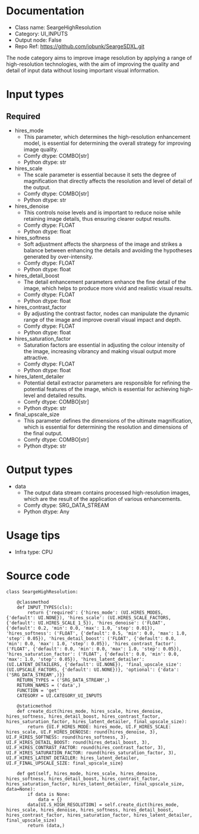 # Documentation
- Class name: SeargeHighResolution
- Category: UI_INPUTS
- Output node: False
- Repo Ref: https://github.com/jobunk/SeargeSDXL.git

The node category aims to improve image resolution by applying a range of high-resolution technologies, with the aim of improving the quality and detail of input data without losing important visual information.

# Input types
## Required
- hires_mode
    - This parameter, which determines the high-resolution enhancement model, is essential for determining the overall strategy for improving image quality.
    - Comfy dtype: COMBO[str]
    - Python dtype: str
- hires_scale
    - The scale parameter is essential because it sets the degree of magnification that directly affects the resolution and level of detail of the output.
    - Comfy dtype: COMBO[str]
    - Python dtype: str
- hires_denoise
    - This controls noise levels and is important to reduce noise while retaining image details, thus ensuring clearer output results.
    - Comfy dtype: FLOAT
    - Python dtype: float
- hires_softness
    - Soft adjustment affects the sharpness of the image and strikes a balance between enhancing the details and avoiding the hypotheses generated by over-intensity.
    - Comfy dtype: FLOAT
    - Python dtype: float
- hires_detail_boost
    - The detail enhancement parameters enhance the fine detail of the image, which helps to produce more vivid and realistic visual results.
    - Comfy dtype: FLOAT
    - Python dtype: float
- hires_contrast_factor
    - By adjusting the contrast factor, nodes can manipulate the dynamic range of the image and improve overall visual impact and depth.
    - Comfy dtype: FLOAT
    - Python dtype: float
- hires_saturation_factor
    - Saturation factors are essential in adjusting the colour intensity of the image, increasing vibrancy and making visual output more attractive.
    - Comfy dtype: FLOAT
    - Python dtype: float
- hires_latent_detailer
    - Potential detail extractor parameters are responsible for refining the potential features of the image, which is essential for achieving high-level and detailed results.
    - Comfy dtype: COMBO[str]
    - Python dtype: str
- final_upscale_size
    - This parameter defines the dimensions of the ultimate magnification, which is essential for determining the resolution and dimensions of the final output.
    - Comfy dtype: COMBO[str]
    - Python dtype: str

# Output types
- data
    - The output data stream contains processed high-resolution images, which are the result of the application of various enhancements.
    - Comfy dtype: SRG_DATA_STREAM
    - Python dtype: Any

# Usage tips
- Infra type: CPU

# Source code
```
class SeargeHighResolution:

    @classmethod
    def INPUT_TYPES(cls):
        return {'required': {'hires_mode': (UI.HIRES_MODES, {'default': UI.NONE}), 'hires_scale': (UI.HIRES_SCALE_FACTORS, {'default': UI.HIRES_SCALE_1_5}), 'hires_denoise': ('FLOAT', {'default': 0.2, 'min': 0.0, 'max': 1.0, 'step': 0.01}), 'hires_softness': ('FLOAT', {'default': 0.5, 'min': 0.0, 'max': 1.0, 'step': 0.05}), 'hires_detail_boost': ('FLOAT', {'default': 0.0, 'min': 0.0, 'max': 1.0, 'step': 0.05}), 'hires_contrast_factor': ('FLOAT', {'default': 0.0, 'min': 0.0, 'max': 1.0, 'step': 0.05}), 'hires_saturation_factor': ('FLOAT', {'default': 0.0, 'min': 0.0, 'max': 1.0, 'step': 0.05}), 'hires_latent_detailer': (UI.LATENT_DETAILERS, {'default': UI.NONE}), 'final_upscale_size': (UI.UPSCALE_FACTORS, {'default': UI.NONE})}, 'optional': {'data': ('SRG_DATA_STREAM',)}}
    RETURN_TYPES = ('SRG_DATA_STREAM',)
    RETURN_NAMES = ('data',)
    FUNCTION = 'get'
    CATEGORY = UI.CATEGORY_UI_INPUTS

    @staticmethod
    def create_dict(hires_mode, hires_scale, hires_denoise, hires_softness, hires_detail_boost, hires_contrast_factor, hires_saturation_factor, hires_latent_detailer, final_upscale_size):
        return {UI.F_HIRES_MODE: hires_mode, UI.F_HIRES_SCALE: hires_scale, UI.F_HIRES_DENOISE: round(hires_denoise, 3), UI.F_HIRES_SOFTNESS: round(hires_softness, 3), UI.F_HIRES_DETAIL_BOOST: round(hires_detail_boost, 3), UI.F_HIRES_CONTRAST_FACTOR: round(hires_contrast_factor, 3), UI.F_HIRES_SATURATION_FACTOR: round(hires_saturation_factor, 3), UI.F_HIRES_LATENT_DETAILER: hires_latent_detailer, UI.F_FINAL_UPSCALE_SIZE: final_upscale_size}

    def get(self, hires_mode, hires_scale, hires_denoise, hires_softness, hires_detail_boost, hires_contrast_factor, hires_saturation_factor, hires_latent_detailer, final_upscale_size, data=None):
        if data is None:
            data = {}
        data[UI.S_HIGH_RESOLUTION] = self.create_dict(hires_mode, hires_scale, hires_denoise, hires_softness, hires_detail_boost, hires_contrast_factor, hires_saturation_factor, hires_latent_detailer, final_upscale_size)
        return (data,)
```